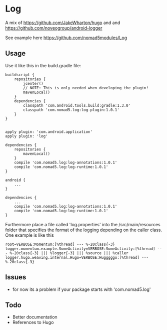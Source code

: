 # Log

A mix of https://github.com/JakeWharton/hugo and and https://github.com/noveogroup/android-logger

See example here https://github.com/nomad5modules/Log

## Usage

Use it like this in the build.gradle file:

```
buildscript {
    repositories {
        jcenter()
        // NOTE: This is only needed when developing the plugin!
        mavenLocal()
    }
    dependencies {
        classpath 'com.android.tools.build:gradle:1.3.0'
        classpath 'com.nomad5.log:log-plugin:1.0.1'
    }
}


apply plugin: 'com.android.application'
apply plugin: 'log'

dependencies {
    repositories {
        mavenLocal()
    }
    compile 'com.nomad5.log:log-annotations:1.0.1'
    compile 'com.nomad5.log:log-runtime:1.0.1'
}

android {
	...
}

dependencies {
    ...
    compile 'com.nomad5.log:log-annotations:1.0.1'
    compile 'com.nomad5.log:log-runtime:1.0.1'
}
```

Furthermore place a file called 'log.properties' into the /src/main/resources folder that specifies the format of the logging depending on the caller class. One example is like this

```
root=VERBOSE:Momentum:[%thread] --- %-20class{-3}
logger.momentum.example.SomeActivity=VERBOSE:SomeActivity:[%thread] --- %-20class{-3} ||| %logger{-3} ||| %source ||| %caller
logger.hugo.weaving.internal.Hugo=VERBOSE:Hugggggo:[%thread] --- %-20class{-3}
```

## Issues

* for now its a problem if your package starts with 'com.nomad5.log'

## Todo
* Better documentation
* References to Hugo